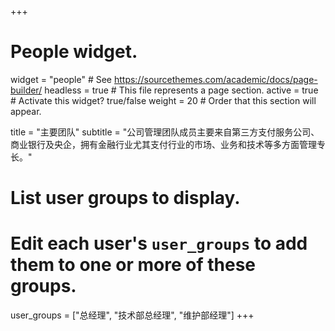 +++
# People widget.
widget = "people"  # See https://sourcethemes.com/academic/docs/page-builder/
headless = true  # This file represents a page section.
active = true  # Activate this widget? true/false
weight = 20  # Order that this section will appear.

title = "主要团队"
subtitle = "公司管理团队成员主要来自第三方支付服务公司、商业银行及央企，拥有金融行业尤其支付行业的市场、业务和技术等多方面管理专长。"

# List user groups to display.
#   Edit each user's `user_groups` to add them to one or more of these groups.
user_groups = ["总经理",
               "技术部总经理",
               "维护部经理"]
+++
